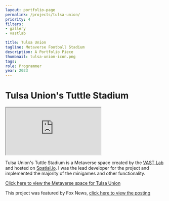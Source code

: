 ```yaml
---
layout: portfolio-page
permalink: /projects/tulsa-union/
priority: 4
filters:
- gallery
- vastlab

title: Tulsa Union
tagline: Metaverse Football Stadium
description: A Portfolio Piece
thumbnail: tulsa-union-icon.png
tags: 
role: Programmer
year: 2023
---
```


# Tulsa Union's Tuttle Stadium

<iframe class="full aspect16-9" src="https://www.youtube.com/embed/sDWqWFVe_N8?autoplay=1&mute=1&loop=1&list=PLRNKKzTiLuHR3Q5TOn7e0LvNBLOGiivCd" allowfullscreen></iframe>

Tulsa Union's Tuttle Stadium is a Metaverse space created by the [VAST Lab]({{site.url}}/vast-lab/) and hosted on [Spatial.io](https://www.spatial.io/). I was the lead developer for the project and implemented the majority of the minigames and other functionality. 

[Click here to view the Metaverse space for Tulsa Union](https://www.spatial.io/s/Tulsa-Unions-Tuttle-Stadium-64bac1f432b4ffa68becfcc9?share=6279006230809640245)

This project was featured by Fox News, [click here to view the posting](https://www.fox23.com/news/union-hs-partners-with-university-of-texas-combines-football-and-the-metaverse/article_439dec42-4dd5-11ee-bcc3-236144879db4.html)
